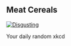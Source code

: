 ## Meat Cereals
[![Disgusting](https://imgs.xkcd.com/comics/meat_cereals.jpg)](https://xkcd.com/27/ "Disgusting")

Your daily random xkcd
